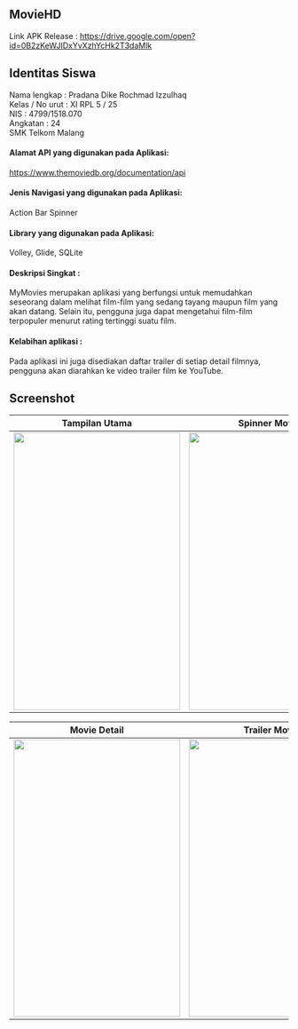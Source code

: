 ## MovieHD
Link APK Release : https://drive.google.com/open?id=0B2zKeWJIDxYvXzhYcHk2T3daMlk

## Identitas Siswa
Nama lengkap    : Pradana Dike Rochmad Izzulhaq <br>
Kelas / No urut : XI RPL 5 / 25 <br>
NIS             : 4799/1518.070 <br>
Angkatan        : 24 <br>
SMK Telkom Malang <br>

#### Alamat API yang digunakan pada Aplikasi:
https://www.themoviedb.org/documentation/api

#### Jenis Navigasi yang digunakan pada Aplikasi:
Action Bar Spinner

#### Library yang digunakan pada Aplikasi:
Volley, Glide, SQLite

#### Deskripsi Singkat :
MyMovies merupakan aplikasi yang berfungsi untuk memudahkan seseorang dalam melihat film-film yang sedang tayang maupun film yang akan datang.
Selain itu, pengguna juga dapat mengetahui film-film terpopuler menurut rating tertinggi suatu film.

#### Kelabihan aplikasi :
Pada aplikasi ini juga disediakan daftar trailer di setiap detail filmnya, pengguna akan diarahkan ke video trailer film ke YouTube.

## Screenshot
Tampilan Utama | Spinner Movies
------------ | -------------
<img src="https://cloud.githubusercontent.com/assets/22128141/26058313/938111ec-39a7-11e7-9428-4783bb64056f.png" width="300" height="500" />|<img src="https://cloud.githubusercontent.com/assets/22128141/26058331/ab215078-39a7-11e7-8d11-4234b875ffd0.png" width="300" height="500" />

Movie Detail | Trailer Movie
------------ | -------------
<img src="https://cloud.githubusercontent.com/assets/22128141/26058290/6c4e99b4-39a7-11e7-809d-77fd6310a98f.png" width="300" height="500" />|<img src="https://cloud.githubusercontent.com/assets/22128141/26058262/513646ae-39a7-11e7-84a9-cfed971766fa.png" width="300" height="500" />
